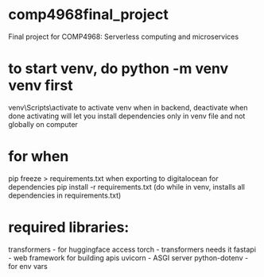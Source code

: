 # comp4968final_project
Final project for COMP4968: Serverless computing and microservices

# to start venv, do python -m venv venv first
venv\Scripts\activate to activate venv when in backend, deactivate when done
activating will let you install dependencies only in venv file and not globally on computer

# for when 
pip freeze > requirements.txt when exporting to digitalocean for dependencies
pip install -r requirements.txt (do while in venv, installs all dependencies in requirements.txt)

# required libraries:
transformers - for huggingface access
torch - transformers needs it
fastapi - web framework for building apis
uvicorn - ASGI server
python-dotenv - for env vars